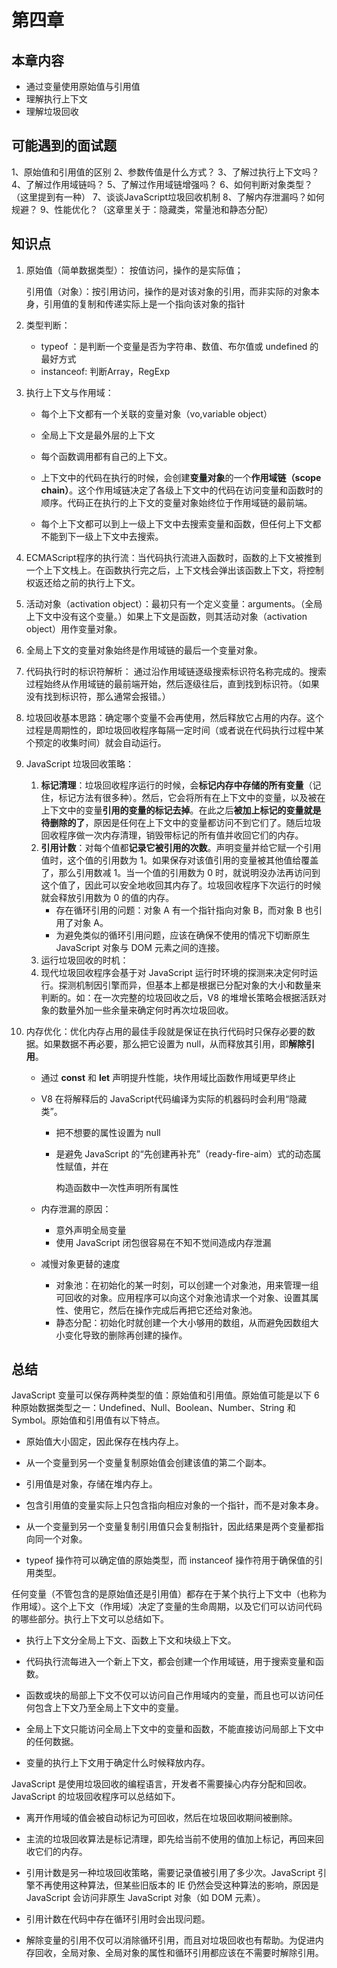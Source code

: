 # 第四章

## 本章内容

- 通过变量使用原始值与引用值
- 理解执行上下文
- 理解垃圾回收

## 可能遇到的面试题

1、原始值和引用值的区别
2、参数传值是什么方式？
3、了解过执行上下文吗？
4、了解过作用域链吗？
5、了解过作用域链增强吗？
6、如何判断对象类型？（这里提到有一种）
7、谈谈JavaScript垃圾回收机制
8、了解内存泄漏吗？如何规避？
9、性能优化？（这章里关于：隐藏类，常量池和静态分配）

## 知识点

1. 原始值（简单数据类型）： 按值访问，操作的是实际值；

   引用值（对象）：按引用访问，操作的是对该对象的引用，而非实际的对象本身，引用值的复制和传递实际上是一个指向该对象的指针

2. 类型判断：

   - typeof ：是判断一个变量是否为字符串、数值、布尔值或 undefined 的最好方式
   - instanceof: 判断Array，RegExp

3. 执行上下文与作用域：

   - 每个上下文都有一个关联的变量对象（vo,variable object）

   - 全局上下文是最外层的上下文

   - 每个函数调用都有自己的上下文。

   - 上下文中的代码在执行的时候，会创建**变量对象**的一个**作用域链（scope chain）**。这个作用域链决定了各级上下文中的代码在访问变量和函数时的顺序。代码正在执行的上下文的变量对象始终位于作用域链的最前端。

   - 每个上下文都可以到上一级上下文中去搜索变量和函数，但任何上下文都不能到下一级上下文中去搜索。

4. ECMAScript程序的执行流：当代码执行流进入函数时，函数的上下文被推到一个上下文栈上。在函数执行完之后，上下文栈会弹出该函数上下文，将控制权返还给之前的执行上下文。

5. 活动对象（activation object）：最初只有一个定义变量：arguments。（全局上下文中没有这个变量。）如果上下文是函数，则其活动对象（activation object）用作变量对象。

6. 全局上下文的变量对象始终是作用域链的最后一个变量对象。

7. 代码执行时的标识符解析： 通过沿作用域链逐级搜索标识符名称完成的。搜索过程始终从作用域链的最前端开始，然后逐级往后，直到找到标识符。（如果没有找到标识符，那么通常会报错。）

8. 垃圾回收基本思路：确定哪个变量不会再使用，然后释放它占用的内存。这个过程是周期性的，即垃圾回收程序每隔一定时间（或者说在代码执行过程中某个预定的收集时间）就会自动运行。

9. JavaScript 垃圾回收策略：

   1. **标记清理**：垃圾回收程序运行的时候，会**标记内存中存储的所有变量**（记住，标记方法有很多种）。然后，它会将所有在上下文中的变量，以及被在上下文中的变量**引用的变量的标记去掉**。在此之后**被加上标记的变量就是待删除的了**，原因是任何在上下文中的变量都访问不到它们了。随后垃圾回收程序做一次内存清理，销毁带标记的所有值并收回它们的内存。
   2. **引用计数**：对每个值都**记录它被引用的次数**。声明变量并给它赋一个引用值时，这个值的引用数为 1。如果保存对该值引用的变量被其他值给覆盖了，那么引用数减 1。当一个值的引用数为 0 时，就说明没办法再访问到这个值了，因此可以安全地收回其内存了。垃圾回收程序下次运行的时候就会释放引用数为 0 的值的内存。
      - 存在循环引用的问题：对象 A 有一个指针指向对象 B，而对象 B 也引用了对象 A。
      - 为避免类似的循环引用问题，应该在确保不使用的情况下切断原生 JavaScript 对象与 DOM 元素之间的连接。
   3. 运行垃圾回收的时机：
   4. 现代垃圾回收程序会基于对 JavaScript 运行时环境的探测来决定何时运行。探测机制因引擎而异，但基本上都是根据已分配对象的大小和数量来判断的。如：在一次完整的垃圾回收之后，V8 的堆增长策略会根据活跃对象的数量外加一些余量来确定何时再次垃圾回收。

10. 内存优化：优化内存占用的最佳手段就是保证在执行代码时只保存必要的数据。如果数据不再必要，那么把它设置为 null，从而释放其引用，即**解除引用**。

    - 通过 **const** 和 **let** 声明提升性能，块作用域比函数作用域更早终止

    - V8 在将解释后的 JavaScript代码编译为实际的机器码时会利用“隐藏类”。

      - 把不想要的属性设置为 null

      - 是避免 JavaScript 的“先创建再补充”（ready-fire-aim）式的动态属性赋值，并在

        构造函数中一次性声明所有属性

    - 内存泄漏的原因：

      - 意外声明全局变量
      - 使用 JavaScript 闭包很容易在不知不觉间造成内存泄漏

    - 减慢对象更替的速度

      - 对象池：在初始化的某一时刻，可以创建一个对象池，用来管理一组可回收的对象。应用程序可以向这个对象池请求一个对象、设置其属性、使用它，然后在操作完成后再把它还给对象池。
      - 静态分配：初始化时就创建一个大小够用的数组，从而避免因数组大小变化导致的删除再创建的操作。

## 总结

JavaScript 变量可以保存两种类型的值：原始值和引用值。原始值可能是以下 6 种原始数据类型之一：Undefined、Null、Boolean、Number、String 和 Symbol。原始值和引用值有以下特点。

- 原始值大小固定，因此保存在栈内存上。

- 从一个变量到另一个变量复制原始值会创建该值的第二个副本。

- 引用值是对象，存储在堆内存上。

- 包含引用值的变量实际上只包含指向相应对象的一个指针，而不是对象本身。

- 从一个变量到另一个变量复制引用值只会复制指针，因此结果是两个变量都指向同一个对象。

- typeof 操作符可以确定值的原始类型，而 instanceof 操作符用于确保值的引用类型。

任何变量（不管包含的是原始值还是引用值）都存在于某个执行上下文中（也称为作用域）。这个上下文（作用域）决定了变量的生命周期，以及它们可以访问代码的哪些部分。执行上下文可以总结如下。

- 执行上下文分全局上下文、函数上下文和块级上下文。

- 代码执行流每进入一个新上下文，都会创建一个作用域链，用于搜索变量和函数。

- 函数或块的局部上下文不仅可以访问自己作用域内的变量，而且也可以访问任何包含上下文乃至全局上下文中的变量。

- 全局上下文只能访问全局上下文中的变量和函数，不能直接访问局部上下文中的任何数据。

- 变量的执行上下文用于确定什么时候释放内存。

JavaScript 是使用垃圾回收的编程语言，开发者不需要操心内存分配和回收。JavaScript 的垃圾回收程序可以总结如下。

- 离开作用域的值会被自动标记为可回收，然后在垃圾回收期间被删除。

- 主流的垃圾回收算法是标记清理，即先给当前不使用的值加上标记，再回来回收它们的内存。

- 引用计数是另一种垃圾回收策略，需要记录值被引用了多少次。JavaScript 引擎不再使用这种算法，但某些旧版本的 IE 仍然会受这种算法的影响，原因是 JavaScript 会访问非原生 JavaScript 对象（如 DOM 元素）。

- 引用计数在代码中存在循环引用时会出现问题。

- 解除变量的引用不仅可以消除循环引用，而且对垃圾回收也有帮助。为促进内存回收，全局对象、全局对象的属性和循环引用都应该在不需要时解除引用。

